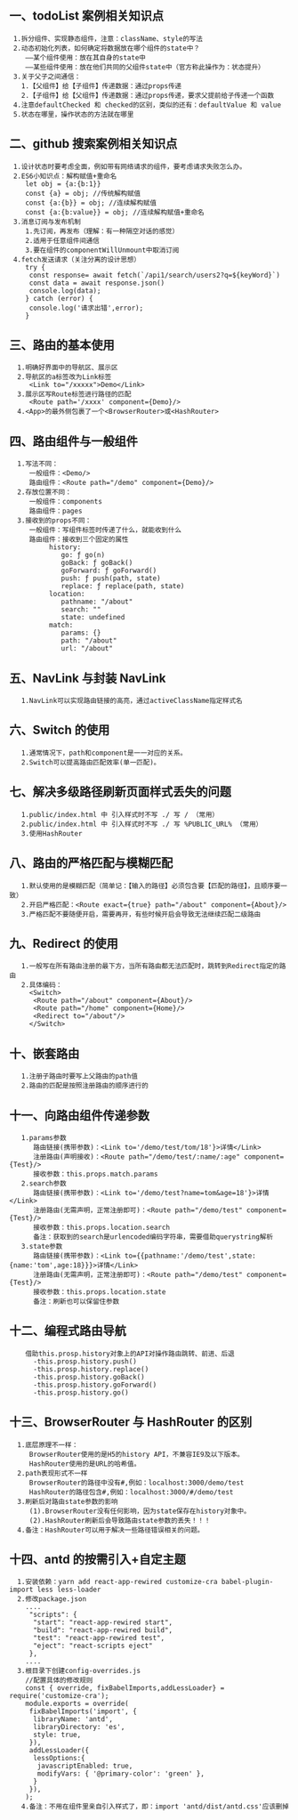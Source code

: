 ## 一、todoList 案例相关知识点

     1.拆分组件、实现静态组件，注意：className、style的写法
     2.动态初始化列表，如何确定将数据放在哪个组件的state中？
        ——某个组件使用：放在其自身的state中
        ——某些组件使用：放在他们共同的父组件state中（官方称此操作为：状态提升）
     3.关于父子之间通信：
       1.【父组件】给【子组件】传递数据：通过props传递
       2.【子组件】给【父组件】传递数据：通过props传递，要求父提前给子传递一个函数
     4.注意defaultChecked 和 checked的区别，类似的还有：defaultValue 和 value
     5.状态在哪里，操作状态的方法就在哪里

## 二、github 搜索案例相关知识点

     1.设计状态时要考虑全面，例如带有网络请求的组件，要考虑请求失败怎么办。
     2.ES6小知识点：解构赋值+重命名
        let obj = {a:{b:1}}
        const {a} = obj; //传统解构赋值
        const {a:{b}} = obj; //连续解构赋值
        const {a:{b:value}} = obj; //连续解构赋值+重命名
     3.消息订阅与发布机制
        1.先订阅，再发布（理解：有一种隔空对话的感觉）
        2.适用于任意组件间通信
        3.要在组件的componentWillUnmount中取消订阅
     4.fetch发送请求（关注分离的设计思想）
        try {
         const response= await fetch(`/api1/search/users2?q=${keyWord}`)
         const data = await response.json()
         console.log(data);
        } catch (error) {
         console.log('请求出错',error);
        }

## 三、路由的基本使用

      1.明确好界面中的导航区、展示区
      2.导航区的a标签改为Link标签
         <Link to="/xxxxx">Demo</Link>
      3.展示区写Route标签进行路径的匹配
         <Route path='/xxxx' component={Demo}/>
      4.<App>的最外侧包裹了一个<BrowserRouter>或<HashRouter>

## 四、路由组件与一般组件

      1.写法不同：
         一般组件：<Demo/>
         路由组件：<Route path="/demo" component={Demo}/>
      2.存放位置不同：
         一般组件：components
         路由组件：pages
      3.接收到的props不同：
         一般组件：写组件标签时传递了什么，就能收到什么
         路由组件：接收到三个固定的属性
              history:
                 go: ƒ go(n)
                 goBack: ƒ goBack()
                 goForward: ƒ goForward()
                 push: ƒ push(path, state)
                 replace: ƒ replace(path, state)
              location:
                 pathname: "/about"
                 search: ""
                 state: undefined
              match:
                 params: {}
                 path: "/about"
                 url: "/about"

## 五、NavLink 与封装 NavLink

       1.NavLink可以实现路由链接的高亮，通过activeClassName指定样式名

## 六、Switch 的使用

       1.通常情况下，path和component是一一对应的关系。
       2.Switch可以提高路由匹配效率(单一匹配)。

## 七、解决多级路径刷新页面样式丢失的问题

       1.public/index.html 中 引入样式时不写 ./ 写 / （常用）
       2.public/index.html 中 引入样式时不写 ./ 写 %PUBLIC_URL% （常用）
       3.使用HashRouter

## 八、路由的严格匹配与模糊匹配

       1.默认使用的是模糊匹配（简单记：【输入的路径】必须包含要【匹配的路径】，且顺序要一致）
       2.开启严格匹配：<Route exact={true} path="/about" component={About}/>
       3.严格匹配不要随便开启，需要再开，有些时候开启会导致无法继续匹配二级路由

## 九、Redirect 的使用

       1.一般写在所有路由注册的最下方，当所有路由都无法匹配时，跳转到Redirect指定的路由
       2.具体编码：
         <Switch>
          <Route path="/about" component={About}/>
          <Route path="/home" component={Home}/>
          <Redirect to="/about"/>
         </Switch>

## 十、嵌套路由

       1.注册子路由时要写上父路由的path值
       2.路由的匹配是按照注册路由的顺序进行的

## 十一、向路由组件传递参数

       1.params参数
          路由链接(携带参数)：<Link to='/demo/test/tom/18'}>详情</Link>
          注册路由(声明接收)：<Route path="/demo/test/:name/:age" component={Test}/>
          接收参数：this.props.match.params
       2.search参数
          路由链接(携带参数)：<Link to='/demo/test?name=tom&age=18'}>详情</Link>
          注册路由(无需声明，正常注册即可)：<Route path="/demo/test" component={Test}/>
          接收参数：this.props.location.search
          备注：获取到的search是urlencoded编码字符串，需要借助querystring解析
       3.state参数
          路由链接(携带参数)：<Link to={{pathname:'/demo/test',state:{name:'tom',age:18}}}>详情</Link>
          注册路由(无需声明，正常注册即可)：<Route path="/demo/test" component={Test}/>
          接收参数：this.props.location.state
          备注：刷新也可以保留住参数

## 十二、编程式路由导航

        借助this.prosp.history对象上的API对操作路由跳转、前进、后退
          -this.prosp.history.push()
          -this.prosp.history.replace()
          -this.prosp.history.goBack()
          -this.prosp.history.goForward()
          -this.prosp.history.go()

## 十三、BrowserRouter 与 HashRouter 的区别

      1.底层原理不一样：
         BrowserRouter使用的是H5的history API，不兼容IE9及以下版本。
         HashRouter使用的是URL的哈希值。
      2.path表现形式不一样
         BrowserRouter的路径中没有#,例如：localhost:3000/demo/test
         HashRouter的路径包含#,例如：localhost:3000/#/demo/test
      3.刷新后对路由state参数的影响
         (1).BrowserRouter没有任何影响，因为state保存在history对象中。
         (2).HashRouter刷新后会导致路由state参数的丢失！！！
      4.备注：HashRouter可以用于解决一些路径错误相关的问题。

## 十四、antd 的按需引入+自定主题

      1.安装依赖：yarn add react-app-rewired customize-cra babel-plugin-import less less-loader
      2.修改package.json
        ....
         "scripts": {
          "start": "react-app-rewired start",
          "build": "react-app-rewired build",
          "test": "react-app-rewired test",
          "eject": "react-scripts eject"
         },
        ....
      3.根目录下创建config-overrides.js
        //配置具体的修改规则
        const { override, fixBabelImports,addLessLoader} = require('customize-cra');
        module.exports = override(
         fixBabelImports('import', {
          libraryName: 'antd',
          libraryDirectory: 'es',
          style: true,
         }),
         addLessLoader({
          lessOptions:{
           javascriptEnabled: true,
           modifyVars: { '@primary-color': 'green' },
          }
         }),
        );
       4.备注：不用在组件里亲自引入样式了，即：import 'antd/dist/antd.css'应该删掉
